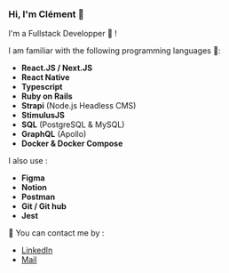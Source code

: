 ### Hi, I'm Clément 👋

I'm a Fullstack Developper 🚀 ! 

I am familiar with the following programming languages 💪:

  * **React.JS / Next.JS**
  * **React Native**
  * **Typescript**
  * **Ruby on Rails**
  * **Strapi** (Node.js Headless CMS)
  * **StimulusJS**
  * **SQL** (PostgreSQL & MySQL)
  * **GraphQL** (Apollo)
  * **Docker & Docker Compose**

I also use :
  
  * **Figma**
  * **Notion**
  * **Postman**
  * **Git / Git hub**
  * **Jest**

💬 You can contact me by :
  * [LinkedIn](https://www.linkedin.com/in/cl%C3%A9ment-le-boulanger/)
  * [Mail](hello@clement-leboulanger.com)

